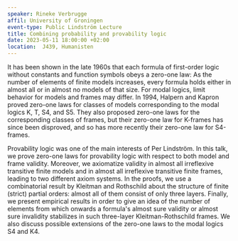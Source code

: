 ```yaml
---
speaker: Rineke Verbrugge
affil: University of Groningen
event-type: Public Lindström Lecture
title: Combining probability and provability logic
date: 2023-05-11 18:00:00 +02:00
location:  J439, Humanisten
---
```

It has been shown in the late 1960s that each formula of first-order logic without constants and function symbols obeys a zero-one law:
As the number of elements of finite models increases, every formula holds either in almost all or in almost no models of that size.
For modal logics, limit behavior for models and frames may differ.
In 1994, Halpern and Kapron proved zero-one laws for classes of models corresponding to the modal logics K, T, S4, and S5.
They also proposed zero-one laws for the corresponding classes of frames, but their zero-one law for K-frames has since been disproved, and so has more recently their zero-one law for S4-frames.

<!--more-->

Provability logic was one of the main interests of Per Lindström.
In this talk, we prove zero-one laws for provability logic with respect to both model and frame validity.
Moreover, we axiomatize validity in almost all irreflexive transitive finite models and in almost all irreflexive transitive finite frames, leading to two different axiom systems.
In the proofs, we use a combinatorial result by Kleitman and Rothschild about the structure of  finite (strict) partial orders: almost all of them consist of only three layers.
Finally, we present empirical results in order to give an idea of the number of elements from which onwards a formula's almost sure validity or almost sure invalidity stabilizes in such three-layer Kleitman-Rothschild frames.
We also discuss possible extensions of the zero-one laws to the modal logics S4 and K4.

